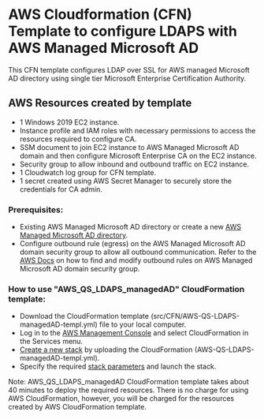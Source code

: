 # AWS Cloudformation (CFN) Template to configure LDAPS with AWS Managed Microsoft AD
This CFN template configures LDAP over SSL for AWS managed Microsoft AD directory using single tier Microsoft Enterprise Certification Authority.

## AWS Resources created by template
- 1 Windows 2019 EC2 instance.
- Instance profile and IAM roles with necessary permissions to access the resources required to configure CA. 
- SSM document to join EC2 instance to AWS Managed Microsoft AD domain and then configure Microsoft Enterprise CA on the EC2 instance.
- Security group to allow inbound and outbound traffic on EC2 instance.
- 1 Cloudwatch log group for CFN template.
- 1 secret created using AWS Secret Manager to securely store the credentials for CA admin. 

### Prerequisites:
- Existing AWS Managed Microsoft AD directory or create a new <a href="https://docs.aws.amazon.com/directoryservice/latest/admin-guide/ms_ad_getting_started_create_directory.html">AWS Managed Microsoft AD directory</a>.
- Configure outbound rule (egress) on the AWS Managed Microsoft AD domain security group to allow all outbound communication. Refer to the <a href="https://docs.aws.amazon.com/directoryservice/latest/admin-guide/ms_ad_tutorial_setup_trust_prepare_mad.html#tutorial_setup_trust_open_vpc">AWS Docs</a> on how to find and modify outbound rules on AWS Managed Microsoft AD domain security group.

### How to use "AWS_QS_LDAPS_managedAD" CloudFormation template:
- Download the CloudFormation template (src/CFN/AWS-QS-LDAPS-managedAD-templ.yml) file to your local computer.
- Log in to the <a href="https://console.aws.amazon.com/cloudformation">AWS Management Console</a> and select CloudFormation in the Services menu.
- <a href="https://docs.aws.amazon.com/AWSCloudFormation/latest/UserGuide/cfn-using-console-create-stack-template.html">Create a new stack</a> by uploading the CloudFormation (AWS-QS-LDAPS-managedAD-templ.yml). 
- Specify the required <a href="https://docs.aws.amazon.com/AWSCloudFormation/latest/UserGuide/cfn-using-console-create-stack-parameters.html">stack parameters</a> and launch the stack.

Note: AWS_QS_LDAPS_managedAD CloudFormation template takes about 40 minutes to deploy the required resources. There is no charge for using AWS CloudFormation, however, you will be charged for the resources created by AWS CloudFormation template. 
